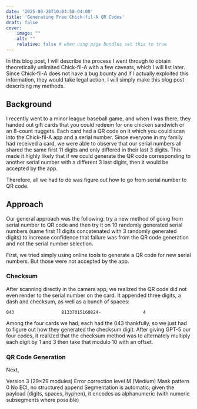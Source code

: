 ```yaml
---
date: '2025-08-28T10:04:58-04:00'
title: 'Generating Free Chick-fil-A QR Codes'
draft: false
cover:
    image: ""
    alt: ""
    relative: false # when usng page bundles set this to true
---
```


In this blog post, I will describe the process I went through to obtain theoretically unlimited Chick-fil-A with a few caveats, which I will list later. Since Chick-fil-A does not have a bug bounty and if I actually exploited this information, they would take legal action, I will simply make this blog post describing my methods.

## Background

I recently went to a minor league baseball game, and when I was there, they handed out gift cards that you could redeem for one chicken sandwich or an 8-count nuggets. Each card had a QR code on it which you could scan into the Chick-fil-A app and a serial number. Since everyone in my family had received a card, we were able to observe that our serial numbers all shared the same first 11 digits and only differed in their last 3 digits. This made it highly likely that if we could generate the QR code corresponding to another serial number with a different 3 last digits, then it would be accepted by the app.

Therefore, all we had to do was figure out how to go from serial number to QR code.

## Approach

Our general approach was the following: try a new method of going from serial number to QR code and then try it on 10 randomly generated serial numbers (same first 11 digits concatenated with 3 randomly generated digits) to increase confidence that failure was from the QR code generation and not the serial number selection.

First, we tried simply using online tools to generate a QR code for new serial numbers. But those were not accepted by the app.

### Checksum

After scanning directly in the camera app, we realized the QR code did not even render to the serial number on the card. It appended three digits, a dash and checksum, as well as a bunch of spaces:

```
043                  81337015160824-                4
```

Among the four cards we had, each had the 043 thankfully, so we just had to figure out how they generated the checksum digit. After giving GPT-5 our four codes, it realized that the checksum method was to alternately multiply each digit by 1 and 3 then take that modulo 10 with an offset.

### QR Code Generation

Next, 

Version 3 (29×29 modules)
Error correction level M (Medium)
Mask pattern 0
No ECI, no structured append
Segmentation is automatic; given the payload (digits, spaces, hyphen), it encodes as alphanumeric (with numeric subsegments where possible)